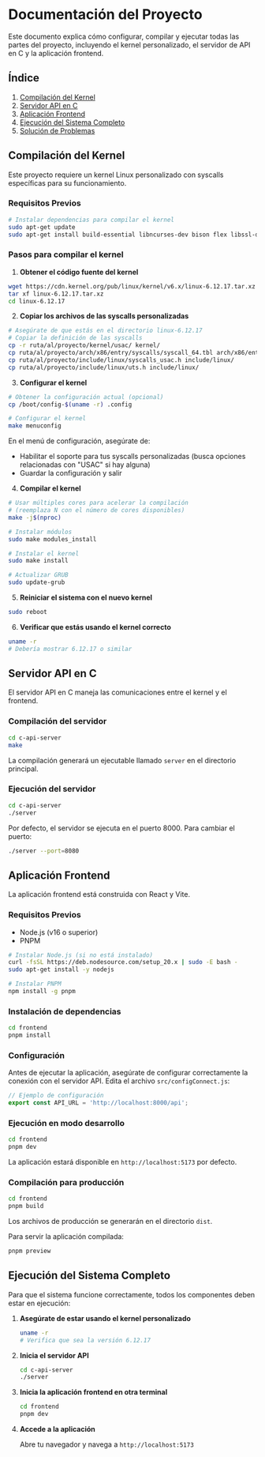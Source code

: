 # Documentación del Proyecto

Este documento explica cómo configurar, compilar y ejecutar todas las partes del proyecto, incluyendo el kernel personalizado, el servidor de API en C y la aplicación frontend.

## Índice

1. [Compilación del Kernel](#compilación-del-kernel)
2. [Servidor API en C](#servidor-api-en-c)
3. [Aplicación Frontend](#aplicación-frontend)
4. [Ejecución del Sistema Completo](#ejecución-del-sistema-completo)
5. [Solución de Problemas](#solución-de-problemas)

## Compilación del Kernel

Este proyecto requiere un kernel Linux personalizado con syscalls específicas para su funcionamiento.

### Requisitos Previos

```bash
# Instalar dependencias para compilar el kernel
sudo apt-get update
sudo apt-get install build-essential libncurses-dev bison flex libssl-dev libelf-dev git
```

### Pasos para compilar el kernel

1. **Obtener el código fuente del kernel**

```bash
wget https://cdn.kernel.org/pub/linux/kernel/v6.x/linux-6.12.17.tar.xz
tar xf linux-6.12.17.tar.xz
cd linux-6.12.17
```

2. **Copiar los archivos de las syscalls personalizadas**

```bash
# Asegúrate de que estás en el directorio linux-6.12.17
# Copiar la definición de las syscalls
cp -r ruta/al/proyecto/kernel/usac/ kernel/
cp ruta/al/proyecto/arch/x86/entry/syscalls/syscall_64.tbl arch/x86/entry/syscalls/
cp ruta/al/proyecto/include/linux/syscalls_usac.h include/linux/
cp ruta/al/proyecto/include/linux/uts.h include/linux/
```

3. **Configurar el kernel**

```bash
# Obtener la configuración actual (opcional)
cp /boot/config-$(uname -r) .config

# Configurar el kernel
make menuconfig
```

En el menú de configuración, asegúrate de:
- Habilitar el soporte para tus syscalls personalizadas (busca opciones relacionadas con "USAC" si hay alguna)
- Guardar la configuración y salir

4. **Compilar el kernel**

```bash
# Usar múltiples cores para acelerar la compilación 
# (reemplaza N con el número de cores disponibles)
make -j$(nproc)

# Instalar módulos
sudo make modules_install

# Instalar el kernel
sudo make install

# Actualizar GRUB
sudo update-grub
```

5. **Reiniciar el sistema con el nuevo kernel**

```bash
sudo reboot
```

6. **Verificar que estás usando el kernel correcto**

```bash
uname -r
# Debería mostrar 6.12.17 o similar
```

## Servidor API en C

El servidor API en C maneja las comunicaciones entre el kernel y el frontend.

### Compilación del servidor

```bash
cd c-api-server
make
```

La compilación generará un ejecutable llamado `server` en el directorio principal.

### Ejecución del servidor

```bash
cd c-api-server
./server
```

Por defecto, el servidor se ejecuta en el puerto 8000. Para cambiar el puerto:

```bash
./server --port=8080
```

## Aplicación Frontend

La aplicación frontend está construida con React y Vite.

### Requisitos Previos

- Node.js (v16 o superior)
- PNPM

```bash
# Instalar Node.js (si no está instalado)
curl -fsSL https://deb.nodesource.com/setup_20.x | sudo -E bash -
sudo apt-get install -y nodejs

# Instalar PNPM
npm install -g pnpm
```

### Instalación de dependencias

```bash
cd frontend
pnpm install
```

### Configuración

Antes de ejecutar la aplicación, asegúrate de configurar correctamente la conexión con el servidor API. Edita el archivo `src/configConnect.js`:

```javascript
// Ejemplo de configuración
export const API_URL = 'http://localhost:8000/api';
```

### Ejecución en modo desarrollo

```bash
cd frontend
pnpm dev
```

La aplicación estará disponible en `http://localhost:5173` por defecto.

### Compilación para producción

```bash
cd frontend
pnpm build
```

Los archivos de producción se generarán en el directorio `dist`.

Para servir la aplicación compilada:

```bash
pnpm preview
```

## Ejecución del Sistema Completo

Para que el sistema funcione correctamente, todos los componentes deben estar en ejecución:

1. **Asegúrate de estar usando el kernel personalizado**
   ```bash
   uname -r
   # Verifica que sea la versión 6.12.17
   ```

2. **Inicia el servidor API**
   ```bash
   cd c-api-server
   ./server
   ```

3. **Inicia la aplicación frontend en otra terminal**
   ```bash
   cd frontend
   pnpm dev
   ```

4. **Accede a la aplicación**
   
   Abre tu navegador y navega a `http://localhost:5173`